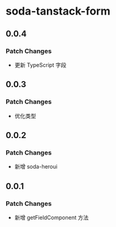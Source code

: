 # soda-tanstack-form

## 0.0.4

### Patch Changes

- 更新 TypeScript 字段

## 0.0.3

### Patch Changes

- 优化类型

## 0.0.2

### Patch Changes

- 新增 soda-heroui

## 0.0.1

### Patch Changes

- 新增 getFieldComponent 方法
